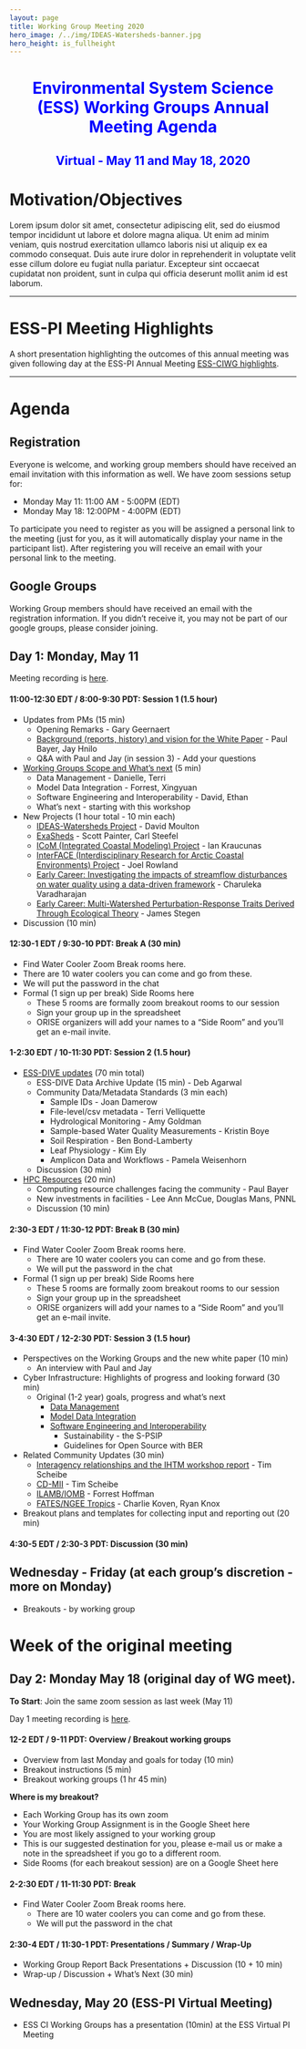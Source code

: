 ```yaml
---
layout: page
title: Working Group Meeting 2020
hero_image: /../img/IDEAS-Watersheds-banner.jpg
hero_height: is_fullheight
---
```


<h1 style="text-align:center;color:blue">Environmental System Science (ESS) Working Groups Annual Meeting Agenda</h1>

<h2 style="text-align:center;color:blue">Virtual - May 11 and May 18, 2020</h2>

# Motivation/Objectives
Lorem ipsum dolor sit amet, consectetur adipiscing elit, sed do eiusmod tempor incididunt ut labore et dolore magna aliqua. Ut enim ad minim veniam, quis nostrud exercitation ullamco laboris nisi ut aliquip ex ea commodo consequat. Duis aute irure dolor in reprehenderit in voluptate velit esse cillum dolore eu fugiat nulla pariatur. Excepteur sint occaecat cupidatat non proident, sunt in culpa qui officia deserunt mollit anim id est laborum.

***

# ESS-PI Meeting Highlights

A short presentation highlighting the outcomes of this annual meeting was given following day at the ESS-PI Annual Meeting [ESS-CIWG highlights](/events/working_group_meeting_2020/ESS-WG-AnnualMeeting-recap-v1.pdf).

***

# Agenda

## Registration

Everyone is welcome, and working group members should have received an email invitation with this information as well.   We have zoom sessions setup for:

- Monday May 11:  11:00 AM - 5:00PM  (EDT)
- Monday May 18:  12:00PM - 4:00PM (EDT)

To participate you need to register as you will be assigned a personal link to the meeting (just for you, as it will automatically display your name in the participant list). After registering you will receive an email with your personal link to the meeting.

## Google Groups

Working Group members should have received an email with the registration information.  If you didn’t receive it, you may not be part of our google groups, please consider joining.

## Day 1: Monday, May 11

Meeting recording is [here](https://drive.google.com/open?id=12YiFDvhD1JzX1xg3y3SpuZcPtD7-VbiP).

#### 11:00-12:30 EDT / 8:00-9:30 PDT: **Session 1** (1.5 hour)

- Updates from PMs (15 min)
  - Opening Remarks - Gary Geernaert
  - [Background (reports, history) and vision for the White Paper](/events/working_group_meeting_2020/session1/ESS_Presentation_for_2020_Virtual_CI_WG_Meeting_v2_5-11-20.pdf) - Paul Bayer, Jay Hnilo
  - Q&A with Paul and Jay (in session 3) - Add your questions
- [Working Groups Scope and What’s next](/events/working_group_meeting_2020/session1/Current_Groups_and_White_paper_plans.pdf) (5 min)
  - Data Management - Danielle, Terri
  - Model Data Integration - Forrest, Xingyuan
  - Software Engineering and Interoperability - David, Ethan
  - What’s next - starting with this workshop
- New Projects (1 hour total - 10 min each)
  - [IDEAS-Watersheds Project](/events/working_group_meeting_2020/session1/ESS-CIWG_IDEAS-Watersheds-overview-v1.pdf) - David Moulton
  - [ExaSheds](/events/working_group_meeting_2020/session1/ExashedsUpdateForCIWG.pdf) - Scott Painter, Carl Steefel
  - [ICoM (Integrated Coastal Modeling) Project](/events/working_group_meeting_2020/session1/ESS-CIWG_ICoM-overview-v2.pdf) - Ian Kraucunas
  - [InterFACE (Interdisciplinary Research for Arctic Coastal Environments) Project](/events/working_group_meeting_2020/session1/CIWG_InteRFACE_May112020.pdf) - Joel Rowland
  - [Early Career: Investigating the impacts of streamflow disturbances on water quality using a data-driven framework](/events/working_group_meeting_2020/session1/2020-ESS_CI_Meeting-ECRPUpload.pdf) - Charuleka Varadharajan
  - [Early Career: Multi-Watershed Perturbation-Response Traits Derived Through Ecological Theory](/events/working_group_meeting_2020/session1/Stegen_ECA_ESS_CI_2020_v1.pdf) - James Stegen
- Discussion (10 min)

#### 12:30-1 EDT / 9:30-10 PDT: **Break A** (30 min)

 - Find Water Cooler Zoom Break rooms here.
  - There are 10 water coolers you can come and go from these.
  - We will put the password in the chat
- Formal (1 sign up per break) Side Rooms here
  - These 5 rooms are formally zoom breakout rooms to our session
  - Sign your group up in the spreadsheet
  - ORISE organizers will add your names to a “Side Room” and you’ll get an e-mail invite.

#### 1-2:30 EDT / 10-11:30 PDT: **Session 2** (1.5 hour)

- [ESS-DIVE updates](/events/working_group_meeting_2020/session2/2020-05-11-ESS-DIVE-Overview+Standards-ESS-CI-Meeting.pdf) (70 min total)
  - ESS-DIVE Data Archive Update (15 min) - Deb Agarwal
  - Community Data/Metadata Standards (3 min each)
    - Sample IDs - Joan Damerow
    - File-level/csv  metadata - Terri Velliquette
    - Hydrological Monitoring - Amy Goldman
    - Sample-based Water Quality Measurements - Kristin Boye
    - Soil Respiration - Ben Bond-Lamberty
    - Leaf Physiology - Kim Ely
    - Amplicon Data and Workflows - Pamela Weisenhorn
  - Discussion (30 min)
- [HPC Resources](/events/working_group_meeting_2020/session2/BER_compute_investments_CImeeting.pdf) (20 min)
  - Computing resource challenges facing the community - Paul Bayer
  - New investments in facilities - Lee Ann McCue, Douglas Mans, PNNL
  - Discussion (10 min)

#### 2:30-3 EDT / 11:30-12 PDT: **Break B** (30 min)

- Find Water Cooler Zoom Break rooms here.
  - There are 10 water coolers you can come and go from these.
  - We will put the password in the chat
- Formal (1 sign up per break) Side Rooms here
  - These 5 rooms are formally zoom breakout rooms to our session
  - Sign your group up in the spreadsheet
  - ORISE organizers will add your names to a “Side Room” and you’ll get an e-mail invite.

#### 3-4:30 EDT / 12-2:30 PDT: Session 3 (1.5 hour)

- Perspectives on the Working Groups and the new white paper (10 min)
  - An interview with Paul and Jay
- Cyber Infrastructure: Highlights of progress and looking forward (30 min)
  - Original (1-2 year) goals, progress and what’s next
    - [Data Management](/events/working_group_meeting_2020/session3/ESS-DMWG_session3.pdf)
    - [Model Data Integration](/events/working_group_meeting_2020/session3/ESS-MDIWG_session3.pdf)
    - [Software Engineering and Interoperability](/events/working_group_meeting_2020/session3/ESS-SEIWG_session3-v2.pdf)
      - Sustainability - the S-PSIP
      - Guidelines for Open Source with BER
- Related Community Updates (30 min)
  - [Interagency relationships and the IHTM workshop report](/events/working_group_meeting_2020/session3/Scheibe_IHTM_5.8.20.pdf) - Tim Scheibe
  - [CD-MII](/events/working_group_meeting_2020/session3/Scheibe_CD-MII_5.8.20.pdf) - Tim Scheibe
  - [ILAMB/IOMB](/events/working_group_meeting_2020/session3/Hoffman_ESS-CI-Meeting-ILAMB_20200511.pdf) - Forrest Hoffman
  - [FATES/NGEE Tropics](/events/working_group_meeting_2020/session3/koven_ess_cyberinfrastructure_meeting_fates.pdf) - Charlie Koven, Ryan Knox
- Breakout plans and templates for collecting input and reporting out (20 min)

#### 4:30-5 EDT / 2:30-3 PDT: **Discussion** (30 min)

## Wednesday - Friday (at each group’s discretion - more on Monday)
- Breakouts - by working group

# Week of the original meeting

## Day 2: Monday May 18 (original day of WG meet).

**To Start**: Join the same zoom session as last week (May 11)

Day 1 meeting recording is [here](https://drive.google.com/open?id=12YiFDvhD1JzX1xg3y3SpuZcPtD7-VbiP).

#### 12-2 EDT / 9-11 PDT: **Overview / Breakout working groups**
- Overview from last Monday and goals for today (10 min)
- Breakout instructions (5 min)
- Breakout working groups (1 hr 45 min)

**Where is my breakout?**
- Each Working Group has its own zoom
- Your Working Group Assignment is in the Google Sheet here
- You are most likely assigned to your working group
- This is our suggested destination for you, please e-mail us or make a note in the spreadsheet if you go to a different room. 
- Side Rooms (for each breakout session) are on a Google Sheet here

#### 2-2:30 EDT / 11-11:30 PDT: **Break**
- Find Water Cooler Zoom Break rooms here.
  - There are 10 water coolers you can come and go from these.
  - We will put the password in the chat

#### 2:30-4 EDT / 11:30-1 PDT: **Presentations / Summary / Wrap-Up**
- Working Group Report Back Presentations + Discussion (10 + 10 min)
- Wrap-up / Discussion + What’s Next  (30 min)

## Wednesday, May 20 (ESS-PI Virtual Meeting)
- ESS CI Working Groups has a presentation (10min) at the ESS Virtual PI Meeting
